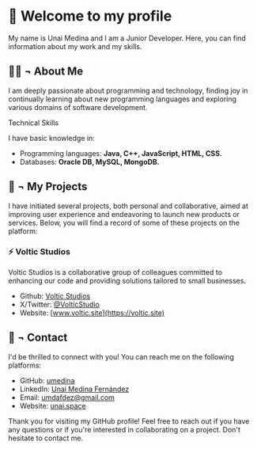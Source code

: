 # 👋 Welcome to my profile

My name is Unai Medina and I am a Junior Developer. Here, you can find information about my work and my skills.

## 🙍‍♂️ ¬ About Me

I am deeply passionate about programming and technology, finding joy in continually learning about new programming languages and exploring various domains of software development.

Technical Skills

I have basic knowledge in:
- Programming languages: **Java, C++, JavaScript, HTML, CSS.**
- Databases: **Oracle DB, MySQL, MongoDB.**

## 📕 ¬ My Projects

I have initiated several projects, both personal and collaborative, aimed at improving user experience and endeavoring to launch new products or services. Below, you will find a record of some of these projects on the platform:

### ⚡ Voltic Studios

Voltic Studios is a collaborative group of colleagues committed to enhancing our code and providing solutions tailored to small businesses.
- Github: [Voltic Studios](https://github.com/Voltic-Studios)
- X/Twitter: [@VolticStudio](https://twitter.com/VolticStudio)
- Website: [www.voltic.site](https://voltic.site)

## 🤝 ¬ Contact

I'd be thrilled to connect with you! You can reach me on the following platforms:

- GitHub: [umedina](https://github.com/unaimedina)
- LinkedIn: [Unai Medina Fernández](https://www.linkedin.com/in/unai-medina-fdez/)
- Email: [umdafdez@gmail.com](mailto:umdafdez@gmail.com)
- Website: [unai.space](https://unai.space)

Thank you for visiting my GitHub profile! Feel free to reach out if you have any questions or if you're interested in collaborating on a project. Don't hesitate to contact me.
